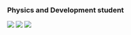 ### Physics and Development student

<!--
**AllanRodriguesCosta/AllanRodriguesCosta** is a ✨ _special_ ✨ repository because its `README.md` (this file) appears on your GitHub profile.

Here are some ideas to get you started:

- 🔭 I’m currently working on ...
- 🌱 I’m currently learning ...
- 👯 I’m looking to collaborate on ...
- 🤔 I’m looking for help with ...
- 💬 Ask me about ...
- 📫 How to reach me: ...
- 😄 Pronouns: ...
- ⚡ Fun fact: ...
-->


<div>
  <a href="https://www.instagram.com/allan_RCosta/"><img src="https://img.shields.io/badge/Instagram-E4405F?style=for-the-badge&logo=instagram&logoColor=white" target="_blank"></a>
    <a href="mailto:allan.rcrc@gmail.com"><img src="https://img.shields.io/badge/Gmail-D14836?style=for-the-badge&logo=gmail&logoColor=white" target="blank"></a>
    <a href="https://www.linkedin.com/in/allanrodriguescosta/" target="_blank"><img src="https://img.shields.io/badge/LinkedIn-0077B5?style=for-the-badge&logo=linkedin&logoColor=white" target="_blank"></a>
</div>

